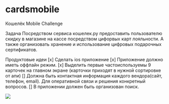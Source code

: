 # cardsmobile
Кошелёк Mobile Challenge

Задача 
Посредством сервиса кошелек.ру предоставить пользователю скидку в магазине на кассе посредством цифорвых карт лояльности. А также организовать хранение и использование цифровых подарочных сертификатов.

Продуктовые идеи
[x]  Сделать  ios приложение
[x] Приложение должно иметь оффлайн режим.
[x] Выделить первые частоиспользуемы 9 карточек на главном экране (карточки приходят в нужной сортировке от апи)
[] Должна быть контактная информация каждого вендора(сайт, телефон, email). Для оперативной связи и решения конкретный вопросов.
[] В приложении должен быть организован поиск.


![](assets/screen1.gif)
